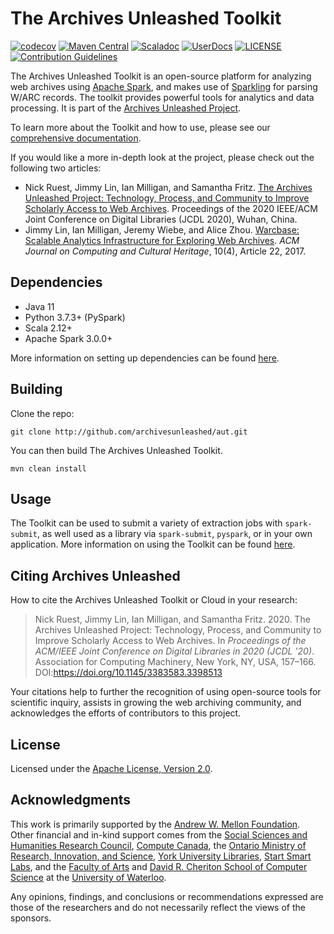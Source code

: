 # The Archives Unleashed Toolkit
[![codecov](https://codecov.io/gh/archivesunleashed/aut/branch/main/graph/badge.svg)](https://codecov.io/gh/archivesunleashed/aut)
[![Maven Central](https://maven-badges.herokuapp.com/maven-central/io.archivesunleashed/aut/badge.svg)](https://maven-badges.herokuapp.com/maven-central/io.archivesunleashed/aut)
[![Scaladoc](https://img.shields.io/badge/Scaladoc-0.91.0-blue?style=flat)](https://api.docs.archivesunleashed.io/0.91.0/scaladocs/io/archivesunleashed/index.html)
[![UserDocs](https://img.shields.io/badge/UserDocs-0.91.0-blue?style=flat)](https://aut.docs.archivesunleashed.org/docs/home)
[![LICENSE](https://img.shields.io/badge/license-Apache-blue.svg?style=flat)](https://www.apache.org/licenses/LICENSE-2.0)
[![Contribution Guidelines](http://img.shields.io/badge/CONTRIBUTING-Guidelines-blue.svg)](./CONTRIBUTING.md)

The Archives Unleashed Toolkit is an open-source platform for analyzing web archives using [Apache Spark](http://spark.apache.org/), and makes use of [Sparkling](https://github.com/internetarchive/Sparkling) for parsing W/ARC records. The toolkit provides powerful tools for analytics and data processing. It is part of the [Archives Unleashed Project](http://archivesunleashed.org/).

To learn more about the Toolkit and how to use, please see our [comprehensive documentation](https://aut.docs.archivesunleashed.org/).

If you would like a more in-depth look at the project, please check out the following two articles:

+ Nick Ruest, Jimmy Lin, Ian Milligan, and Samantha Fritz. [The Archives Unleashed Project: Technology, Process, and Community to Improve Scholarly Access to Web Archives](https://yorkspace.library.yorku.ca/xmlui/handle/10315/37506). Proceedings of the 2020 IEEE/ACM Joint Conference on Digital Libraries (JCDL 2020), Wuhan, China.
+ Jimmy Lin, Ian Milligan, Jeremy Wiebe, and Alice Zhou. [Warcbase: Scalable Analytics Infrastructure for Exploring Web Archives](https://dl.acm.org/authorize.cfm?key=N46731). _ACM Journal on Computing and Cultural Heritage_, 10(4), Article 22, 2017.

## Dependencies

- Java 11
- Python 3.7.3+ (PySpark)
- Scala 2.12+
- Apache Spark 3.0.0+

 More information on setting up dependencies can be found [here](https://aut.docs.archivesunleashed.org/docs/next/dependencies).

## Building

Clone the repo:

```shell
git clone http://github.com/archivesunleashed/aut.git
```

You can then build The Archives Unleashed Toolkit.

```shell
mvn clean install
```

##  Usage

The Toolkit can be used to submit a variety of extraction jobs with `spark-submit`, as well used as a library via `spark-submit`, `pyspark`, or in your own application. More information on using the Toolkit can be found [here](https://aut.docs.archivesunleashed.org/docs/usage).


## Citing Archives Unleashed

How to cite the Archives Unleashed Toolkit or Cloud in your research:

> Nick Ruest, Jimmy Lin, Ian Milligan, and Samantha Fritz. 2020. The Archives Unleashed Project: Technology, Process, and Community to Improve Scholarly Access to Web Archives. In _Proceedings of the ACM/IEEE Joint Conference on Digital Libraries in 2020 (JCDL '20)_. Association for Computing Machinery, New York, NY, USA, 157–166. DOI:https://doi.org/10.1145/3383583.3398513

Your citations help to further the recognition of using open-source tools for scientific inquiry, assists in growing the web archiving community, and acknowledges the efforts of contributors to this project.

## License

Licensed under the [Apache License, Version 2.0](http://www.apache.org/licenses/LICENSE-2.0).

## Acknowledgments

This work is primarily supported by the [Andrew W. Mellon Foundation](https://mellon.org/). Other financial and in-kind support comes from the [Social Sciences and Humanities Research Council](http://www.sshrc-crsh.gc.ca/), [Compute Canada](https://www.computecanada.ca/), the [Ontario Ministry of Research, Innovation, and Science](https://www.ontario.ca/page/ministry-research-innovation-and-science), [York University Libraries](https://www.library.yorku.ca/web/), [Start Smart Labs](http://www.startsmartlabs.com/), and the [Faculty of Arts](https://uwaterloo.ca/arts/) and [David R. Cheriton School of Computer Science](https://cs.uwaterloo.ca/) at the [University of Waterloo](https://uwaterloo.ca/).

Any opinions, findings, and conclusions or recommendations expressed are those of the researchers and do not necessarily reflect the views of the sponsors.
